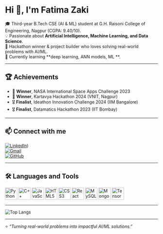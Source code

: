 # Hi 👋, I'm Fatima Zaki  

🎓 Third-year B.Tech CSE (AI & ML) student at G.H. Raisoni College of Engineering, Nagpur (CGPA: 9.40/10).  
💡 Passionate about **Artificial Intelligence, Machine Learning, and Data Science**.  
🚀 Hackathon winner & project builder who loves solving real-world problems with AI/ML.  
🌱 Currently learning **deep learning, ANN models,  ML **.  

---

## 🏆 Achievements
- 🥇 **Winner**, NASA International Space Apps Challenge 2023  
- 🥇 **Winner**, Kartavya Hackathon 2024 (VNIT, Nagpur)  
- 🎖️ **Finalist**, Ideathon Innovation Challenge 2024 (IIM Bangalore)  
- 🎖️ **Finalist**, Datamatics Hackathon 2023 (IIT Bombay)  
 

---

## 📫 Connect with me
[![LinkedIn](https://img.shields.io/badge/LinkedIn-Connect-blue?style=for-the-badge&logo=linkedin)](https://www.linkedin.com/in/fatima-zaki/))  
[![Gmail](https://img.shields.io/badge/Email-Contact-red?style=for-the-badge&logo=gmail)](mailto:fatimazaki1811d@gmail.com)  
[![GitHub](https://img.shields.io/badge/GitHub-Follow-black?style=for-the-badge&logo=github)](https://github.com/fatimazaki1509)  

---

## 🛠️ Languages and Tools
<p align="left">
  <img src="https://cdn.jsdelivr.net/gh/devicons/devicon/icons/python/python-original.svg" alt="Python" width="40" height="40"/>
  <img src="https://cdn.jsdelivr.net/gh/devicons/devicon/icons/cplusplus/cplusplus-original.svg" alt="C++" width="40" height="40"/>
  <img src="https://cdn.jsdelivr.net/gh/devicons/devicon/icons/javascript/javascript-original.svg" alt="JavaScript" width="40" height="40"/>
  <img src="https://cdn.jsdelivr.net/gh/devicons/devicon/icons/html5/html5-original.svg" alt="HTML5" width="40" height="40"/>
  <img src="https://cdn.jsdelivr.net/gh/devicons/devicon/icons/css3/css3-original.svg" alt="CSS3" width="40" height="40"/>
  <img src="https://cdn.jsdelivr.net/gh/devicons/devicon/icons/react/react-original.svg" alt="React" width="40" height="40"/>
  <img src="https://cdn.jsdelivr.net/gh/devicons/devicon/icons/mysql/mysql-original.svg" alt="MySQL" width="40" height="40"/>
  <img src="https://cdn.jsdelivr.net/gh/devicons/devicon/icons/mongodb/mongodb-original.svg" alt="MongoDB" width="40" height="40"/>
  <img src="https://cdn.jsdelivr.net/gh/devicons/devicon/icons/tensorflow/tensorflow-original.svg" alt="TensorFlow" width="40" height="40"/>
 
</p>

---

 
![Top Langs](https://github-readme-stats.vercel.app/api/top-langs/?username=fatimazaki1509&layout=compact&theme=tokyonight)  


---

⭐️ *“Turning real-world problems into impactful AI/ML solutions.”*  

